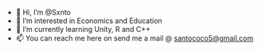 - 👋 Hi, I’m @Sxnto
- 👀 I’m interested in Economics and Education
- 🌱 I’m currently learning Unity, R and C++
- 📫 You can reach me here on send me a mail @ santococo5@gmail.com

<!---
Sxnto/Sxnto is a ✨ special ✨ repository because its `README.md` (this file) appears on your GitHub profile.
You can click the Preview link to take a look at your changes.
--->
